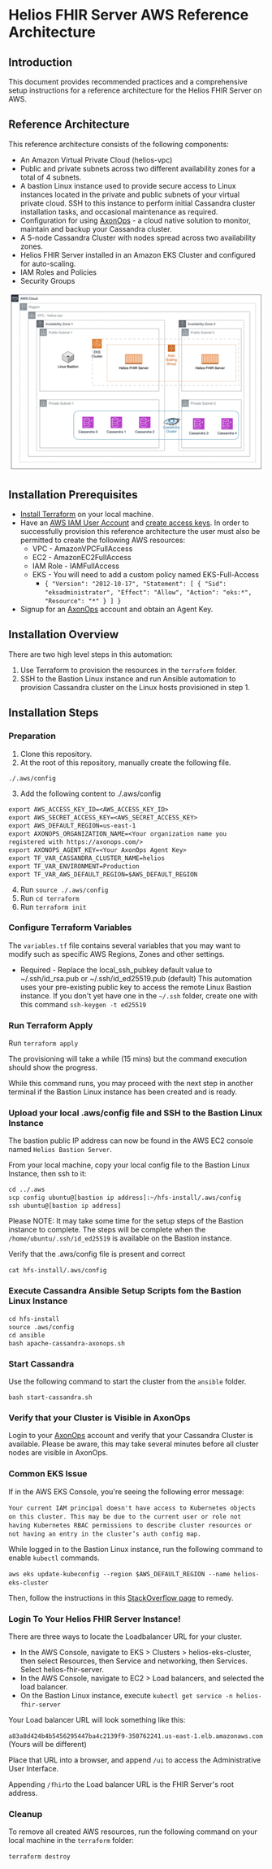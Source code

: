 # Helios FHIR Server AWS Reference Architecture

## Introduction
This document provides recommended practices and a comprehensive setup instructions for a reference architecture for the Helios FHIR Server on AWS.

## Reference Architecture
This reference architecture consists of the following components:
- An Amazon Virtual Private Cloud (helios-vpc)
- Public and private subnets across two different availability zones for a total of 4 subnets.
- A bastion Linux instance used to provide secure access to Linux instances located in the private and public subnets of your virtual private cloud.  SSH to this instance to perform initial Cassandra cluster installation tasks, and occasional maintenance as required.
- Configuration for using [AxonOps](https://axonops.com/) - a cloud native solution to monitor, maintain and backup your Cassandra cluster.
- A 5-node Cassandra Cluster with nodes spread across two availability zones.
- Helios FHIR Server installed in an Amazon EKS Cluster and configured for auto-scaling.
- IAM Roles and Policies
- Security Groups

![Helios FHIR Server AWS Reference Architecture](hfs-aws.png)

## Installation Prerequisites

- [Install Terraform](https://developer.hashicorp.com/terraform/install) on your local machine.
- Have an [AWS IAM User Account](https://aws.amazon.com/iam) and [create access keys](https://docs.aws.amazon.com/IAM/latest/UserGuide/id_credentials_access-keys.html#Using_CreateAccessKey). In order to successfully provision this reference architecture the user must also be permitted to create the following AWS resources:
  - VPC - AmazonVPCFullAccess
  - EC2 - AmazonEC2FullAccess
  - IAM Role - IAMFullAccess
  - EKS - You will need to add a custom policy named EKS-Full-Access
    - `{
      "Version": "2012-10-17",
      "Statement": [
      {
      "Sid": "eksadministrator",
      "Effect": "Allow",
      "Action": "eks:*",
      "Resource": "*"
      }
      ]
      }`
- Signup for an [AxonOps](https://axonops.com/) account and obtain an Agent Key. 

## Installation Overview
There are two high level steps in this automation:

1. Use Terraform to provision the resources in the `terraform` folder.
2. SSH to the Bastion Linux instance and run Ansible automation to provision Cassandra cluster on the Linux hosts provisioned in step 1.

## Installation Steps

### Preparation ###
1. Clone this repository.
2. At the root of this repository, manually create the following file.
```
./.aws/config
```
3. Add the following content to ./.aws/config
```
export AWS_ACCESS_KEY_ID=<AWS_ACCESS_KEY_ID>
export AWS_SECRET_ACCESS_KEY=<AWS_SECRET_ACCESS_KEY>
export AWS_DEFAULT_REGION=us-east-1
export AXONOPS_ORGANIZATION_NAME=<Your organization name you registered with https://axonops.com/>
export AXONOPS_AGENT_KEY=<Your AxonOps Agent Key>
export TF_VAR_CASSANDRA_CLUSTER_NAME=helios
export TF_VAR_ENVIRONMENT=Production
export TF_VAR_AWS_DEFAULT_REGION=$AWS_DEFAULT_REGION
```
4. Run `source ./.aws/config`
5. Run `cd terraform`
6. Run `terraform init`

### Configure Terraform Variables ###

The `variables.tf` file contains several variables that you may want to modify such as specific AWS Regions, Zones and other settings.

- Required - Replace the local_ssh_pubkey default value to ~/.ssh/id_rsa.pub or ~/.ssh/id_ed25519.pub (default)  This automation uses your pre-existing public key to access the remote Linux Bastion instance.  If you don't yet have one in the `~/.ssh` folder, create one with this command `ssh-keygen -t ed25519`

### Run Terraform Apply ###

Run `terraform apply`

The provisioning will take a while (15 mins) but the command execution should show the progress.

While this command runs, you may proceed with the next step in another terminal if the Bastion Linux instance has been created and is ready.

### Upload your local .aws/config file and SSH to the Bastion Linux Instance ###

The bastion public IP address can now be found in the AWS EC2 console named `Helios Bastion Server`.

From your local machine, copy your local config file to the Bastion Linux Instance, then ssh to it:
```
cd ../.aws
scp config ubuntu@[bastion ip address]:~/hfs-install/.aws/config
ssh ubuntu@[bastion ip address]
```
Please NOTE:  It may take some time for the setup steps of the Bastion instance to complete.  The steps will be complete when the `/home/ubuntu/.ssh/id_ed25519` is available on the Bastion instance. 

Verify that the .aws/config file is present and correct

`cat hfs-install/.aws/config`

### Execute Cassandra Ansible Setup Scripts fom the Bastion Linux Instance ###
```
cd hfs-install
source .aws/config
cd ansible
bash apache-cassandra-axonops.sh
```
### Start Cassandra ###
Use the following command to start the cluster from the `ansible` folder.
```
bash start-cassandra.sh
```
### Verify that your Cluster is Visible in AxonOps ###
Login to your [AxonOps](https://axonops.com/) account and verify that your Cassandra Cluster is available.  Please be aware, this may take several minutes before all cluster nodes are visible in AxonOps.
### Common EKS Issue ###
If in the AWS EKS Console, you're seeing the following error message:

`Your current IAM principal doesn't have access to Kubernetes objects on this cluster.
This may be due to the current user or role not having Kubernetes RBAC permissions to describe cluster resources or not having an entry in the cluster’s auth config map.`

While logged in to the Bastion Linux instance, run the following command to enable `kubectl` commands.

`aws eks update-kubeconfig --region $AWS_DEFAULT_REGION --name helios-eks-cluster`

Then, follow the instructions in this [StackOverflow page](https://stackoverflow.com/questions/70787520/your-current-user-or-role-does-not-have-access-to-kubernetes-objects-on-this-eks) to remedy.

### Login To Your Helios FHIR Server Instance! ###
There are three ways to locate the Loadbalancer URL for your cluster.
- In the AWS Console, navigate to EKS > Clusters > helios-eks-cluster, then select Resources, then Service and networking, then Services.  Select helios-fhir-server.
- In the AWS Console, navigate to EC2 > Load balancers, and selected the load balancer.
- On the Bastion Linux instance, execute `kubectl get service -n helios-fhir-server`

Your Load balancer URL will look something like this:

`a83a8d424b4b5456295447ba4c2139f9-350762241.us-east-1.elb.amazonaws.com` (Yours will be different)

Place that URL into a browser, and append `/ui` to access the Administrative User Interface.

Appending `/fhir`to the Load balancer URL is the FHIR Server's root address. 

### Cleanup ###
To remove all created AWS resources, run the following command on your local machine in the `terraform` folder:

`terraform destroy`